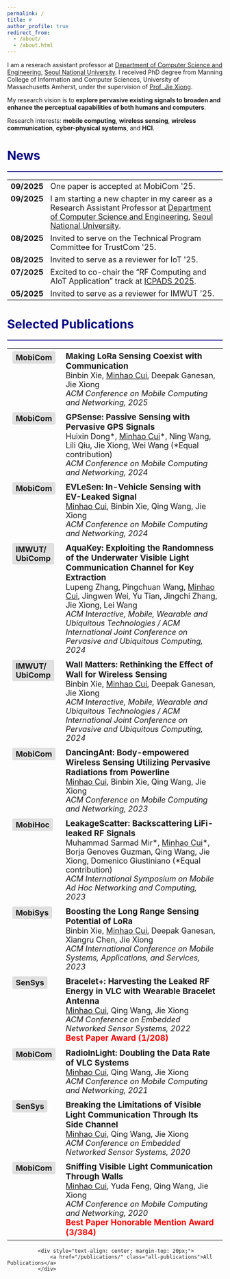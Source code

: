 ```yaml
---
permalink: /
title: #
author_profile: true
redirect_from: 
  - /about/
  - /about.html
---
```



I am a reserach assistant professor at [Department of Computer Science and Engineering](https://cse.snu.ac.kr), [Seoul National University](https://en.snu.ac.kr/index.html). I received PhD degree from Manning College of Information and Computer Sciences, University of Massachusetts Amherst, under the supervision of [Prof. Jie Xiong](https://people.cs.umass.edu/~jxiong/).

My research vision is to **explore pervasive existing signals to broaden and enhance the perceptual capabilities of both humans and computers**. 

Research interests: **mobile computing**, **wireless sensing**, **wireless communication**, **cyber-physical systems**, and **HCI**.


<span style="color:Navy">News</span>
======
<hr style="border: none; height: 2px; background-color: Navy;">


<style>
  table {
    border-collapse: collapse;
    border: none;
    font-size: 18px;
  }
  table td, table tr {
    border: none;
    padding: 4px 8px; /* optional: for nicer spacing */
    vertical-align: top;
  }
</style>

<table>
  <tr>
    <td><b>09/2025</b></td>
    <td>
      One paper is accepted at MobiCom '25.
    </td>
  </tr> 
  <tr>
    <td><b>09/2025</b></td>
    <td>
      I am starting a new chapter in my career as a Research Assistant Professor at 
      <a href="https://cse.snu.ac.kr">Department of Computer Science and Engineering</a>, 
      <a href="https://en.snu.ac.kr/index.html">Seoul National University</a>.
    </td>
  </tr>  
  <tr>
    <td><b>08/2025</b></td>
    <td>
      Invited to serve on the Technical Program Committee for TrustCom '25.
    </td>
  </tr>
  <tr>
    <td><b>08/2025</b></td>
    <td>
      Invited to serve as a reviewer for IoT '25.
    </td>
  </tr> 
  <tr>
    <td><b>07/2025</b></td>
    <td>
      Excited to co-chair the “RF Computing and AIoT Application” track at 
      <a href="http://ieee-icpads.org.cn">ICPADS 2025</a>.
    </td>
  </tr> 
  <tr>
    <td><b>05/2025</b></td>
    <td>
      Invited to serve as a reviewer for IMWUT '25.
    </td>
  </tr> 
</table>
        
<span style="color:Navy">Selected Publications</span>
======
<hr style="border: none; height: 2px; background-color: Navy;">

<style>
  .publications-label {
    background-color: #e0e0e0; /* light gray background */
    padding: 4px 8px;
    border-radius: 4px;
    display: inline-block;
    font-weight: bold;
  }
  .publications-item td {
    vertical-align: top;
    padding: 6px 12px;
  }
  .publications-content b {
    font-size: 1.05em;
  }
</style>

<table>
  <tr class="publications-item">
    <td class="publications-date">
      <span class="publications-label">MobiCom</span>
    </td>
    <td class="publications-content">
      <b>Making LoRa Sensing Coexist with Communication</b>
      <br/>
      Binbin Xie, <u>Minhao Cui</u>, Deepak Ganesan, Jie Xiong
      <br/>
      <i>ACM Conference on Mobile Computing and Networking, 2025</i>
      <br/>
    </td>
  </tr>

  <tr class="publications-item">
    <td class="publications-date">
      <span class="publications-label">MobiCom</span>
    </td>
    <td class="publications-content">
      <b>GPSense: Passive Sensing with Pervasive GPS Signals</b>
      <br/>
      Huixin Dong*, <u>Minhao Cui</u>*, Ning Wang, Lili Qiu, Jie Xiong, Wei Wang (*Equal contribution)
      <br/>
      <i>ACM Conference on Mobile Computing and Networking, 2024</i>
      <br/>
    </td>
  </tr>

  <tr class="publications-item">
    <td class="publications-date">
      <span class="publications-label">MobiCom</span>
    </td>
    <td class="publications-content">
      <b>EVLeSen: In-Vehicle Sensing with EV-Leaked Signal</b>
      <br/>
      <u>Minhao Cui</u>, Binbin Xie, Qing Wang, Jie Xiong
      <br/>
      <i>ACM Conference on Mobile Computing and Networking, 2024</i>
      <br/>
    </td>
  </tr>

  <tr class="publications-item">
    <td class="publications-date">
      <span class="publications-label"> IMWUT/
                                        <br/>
                                        UbiComp</span>
    </td>
    <td class="publications-content">
      <b>AquaKey: Exploiting the Randomness of the Underwater Visible Light Communication Channel for Key Extraction</b>
      <br/>
      Lupeng Zhang, Pingchuan Wang, <u>Minhao Cui</u>, Jingwen Wei, Yu Tian, Jingchi Zhang, Jie Xiong, Lei Wang
      <br/>
      <i>ACM Interactive, Mobile, Wearable and Ubiquitous Technologies / ACM International Joint Conference on Pervasive and Ubiquitous Computing, 2024</i>
      <br/>
    </td>
  </tr>

  <tr class="publications-item">
    <td class="publications-date">
      <span class="publications-label"> IMWUT/
                                        <br/>
                                        UbiComp</span>
    </td>
    <td class="publications-content">
      <b>Wall Matters: Rethinking the Effect of Wall for Wireless Sensing</b>
      <br/>
      Binbin Xie, <u>Minhao Cui</u>, Deepak Ganesan, Jie Xiong
      <br/>
      <i>ACM Interactive, Mobile, Wearable and Ubiquitous Technologies / ACM International Joint Conference on Pervasive and Ubiquitous Computing, 2024</i>
      <br/>
    </td>
  </tr>

  <tr class="publications-item">
    <td class="publications-date">
      <span class="publications-label">MobiCom</span>
    </td>
    <td class="publications-content">
      <b>DancingAnt: Body-empowered Wireless Sensing Utilizing Pervasive Radiations from Powerline</b>
      <br/>
      <u>Minhao Cui</u>, Binbin Xie, Qing Wang, Jie Xiong
      <br/>
      <i>ACM Conference on Mobile Computing and Networking, 2023</i>
      <br/>
    </td>
  </tr>

  <tr class="publications-item">
    <td class="publications-date">
      <span class="publications-label">MobiHoc</span>
    </td>
    <td class="publications-content">
      <b>LeakageScatter: Backscattering LiFi-leaked RF Signals</b>
      <br/>
      Muhammad Sarmad Mir*, <u>Minhao Cui</u>*, Borja Genoves Guzman, Qing Wang, Jie Xiong, Domenico Giustiniano (*Equal contribution)
      <br/>
      <i>ACM International Symposium on Mobile Ad Hoc Networking and Computing, 2023</i>
      <br/>
    </td>
  </tr>

  <tr class="publications-item">
    <td class="publications-date">
      <span class="publications-label">MobiSys</span>
    </td>
    <td class="publications-content">
      <b>Boosting the Long Range Sensing Potential of LoRa</b>
      <br/>
      Binbin Xie, <u>Minhao Cui</u>, Deepak Ganesan, Xiangru Chen, Jie Xiong
      <br/>
      <i>ACM International Conference on Mobile Systems, Applications, and Services, 2023</i>
      <br/>
    </td>
  </tr>

  <tr class="publications-item">
    <td class="publications-date">
      <span class="publications-label">SenSys</span>
    </td>
    <td class="publications-content">
      <b>Bracelet+: Harvesting the Leaked RF Energy in VLC with Wearable Bracelet Antenna</b>
      <br/>
      <u>Minhao Cui</u>, Qing Wang, Jie Xiong
      <br/>
      <i>ACM Conference on Embedded Networked Sensor Systems, 2022</i>
      <br/>
      <span style="color:red;"><b>Best Paper Award (1/208)</b></span>
      <br/>
    </td>
  </tr>

  <tr class="publications-item">
    <td class="publications-date">
      <span class="publications-label">MobiCom</span>
    </td>
    <td class="publications-content">
      <b>RadioInLight: Doubling the Data Rate of VLC Systems</b>
      <br/>
      <u>Minhao Cui</u>, Qing Wang, Jie Xiong
      <br/>
      <i>ACM Conference on Mobile Computing and Networking, 2021</i>
      <br/>
    </td>
  </tr>

  <tr class="publications-item">
    <td class="publications-date">
      <span class="publications-label">SenSys</span>
    </td>
    <td class="publications-content">
      <b>Breaking the Limitations of Visible Light Communication Through Its Side Channel</b>
      <br/>
      <u>Minhao Cui</u>, Qing Wang, Jie Xiong
      <br/>
      <i>ACM Conference on Embedded Networked Sensor Systems, 2020</i>
      <br/>
    </td>
  </tr>

  <tr class="publications-item">
    <td class="publications-date">
      <span class="publications-label">MobiCom</span>
    </td>
    <td class="publications-content">
      <b>Sniffing Visible Light Communication Through Walls</b>
      <br/>
      <u>Minhao Cui</u>, Yuda Feng, Qing Wang, Jie Xiong
      <br/>
      <i>ACM Conference on Mobile Computing and Networking, 2020</i>
      <br/>
      <span style="color:red;"><b>Best Paper Honorable Mention Award (3/384)</b></span>
      <br/>
    </td>
  </tr>
</table>




          
              <div style="text-align: center; margin-top: 20px;">
                  <a href="/publications/" class="all-publications">All Publications</a>
              </div>
